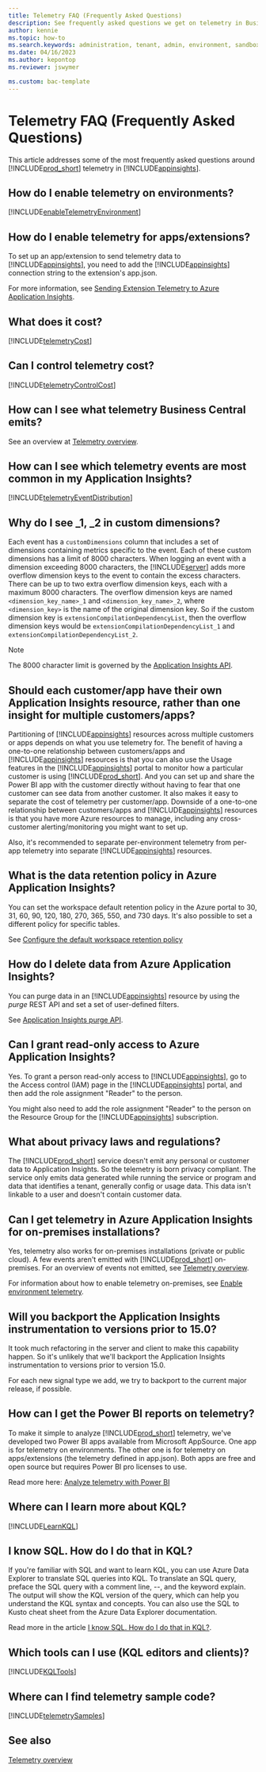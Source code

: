 ```yaml
---
title: Telemetry FAQ (Frequently Asked Questions)
description: See frequently asked questions we get on telemetry in Business Central
author: kennie
ms.topic: how-to
ms.search.keywords: administration, tenant, admin, environment, sandbox, telemetry
ms.date: 04/16/2023
ms.author: kepontop
ms.reviewer: jswymer

ms.custom: bac-template
---
```

# Telemetry FAQ (Frequently Asked Questions)

This article addresses some of the most frequently asked questions around [!INCLUDE[prod_short](../developer/includes/prod_short.md)] telemetry in [!INCLUDE[appinsights](../includes/azure-appinsights-name.md)].

## How do I enable telemetry on environments?

[!INCLUDE[enableTelemetryEnvironment](../includes/include-telemetry-enable-environment.md)]

## How do I enable telemetry for apps/extensions?

To set up an app/extension to send telemetry data to [!INCLUDE[appinsights](../includes/azure-appinsights-name.md)], you need to add the [!INCLUDE[appinsights](../includes/azure-appinsights-name.md)] connection string to the extension's app.json.

For more information, see [Sending Extension Telemetry to Azure Application Insights](../developer/devenv-application-insights-for-extensions.md).

## What does it cost?

[!INCLUDE[telemetryCost](../includes/include-telemetry-cost.md)]

## Can I control telemetry cost?

[!INCLUDE[telemetryControlCost](../includes/include-telemetry-control-cost.md)]

## How can I see what telemetry Business Central emits?

See an overview at [Telemetry overview](telemetry-overview.md).

## How can I see which telemetry events are most common in my Application Insights?

[!INCLUDE[telemetryEventDistribution](../includes/include-telemetry-event-distribution.md)]

## Why do I see _1, _2 in custom dimensions?

Each event has a `customDimensions` column that includes a set of dimensions containing metrics specific to the event. Each of these custom dimensions has a limit of 8000 characters. When logging an event with a dimension exceeding 8000 characters, the  [!INCLUDE[server](../developer/includes/server.md)] adds more overflow dimension keys to the event to contain the excess characters. There can be up to two extra overflow dimension keys, each with a maximum 8000 characters. The overflow dimension keys are named  `<dimension_key_name>_1` and `<dimension_key_name>_2`, where `<dimension_key>` is the name of the original dimension key. So if the custom dimension key is `extensionCompilationDependencyList`, then the overflow dimension keys would be `extensionCompilationDependencyList_1` and `extensionCompilationDependencyList_2`.

> [!NOTE]
> The 8000 character limit is governed by the [Application Insights API](/azure/azure-monitor/app/api-custom-events-metrics#limits).


## Should each customer/app have their own Application Insights resource, rather than one insight for multiple customers/apps?

Partitioning of [!INCLUDE[appinsights](../includes/azure-appinsights-name.md)] resources across multiple customers or apps depends on what you use telemetry for. The benefit of having a one-to-one relationship between customers/apps and [!INCLUDE[appinsights](../includes/azure-appinsights-name.md)] resources is that you can also use the Usage features in the [!INCLUDE[appinsights](../includes/azure-appinsights-name.md)] portal to monitor how a particular customer is using [!INCLUDE[prod_short](../developer/includes/prod_short.md)]. And you can set up and share the Power BI app with the customer directly without having to fear that one customer can see data from another customer. It also makes it easy to separate the cost of telemetry per customer/app. Downside of a one-to-one relationship between customers/apps and [!INCLUDE[appinsights](../includes/azure-appinsights-name.md)] resources is that you have more Azure resources to manage, including any cross-customer alerting/monitoring you might want to set up.

Also, it's recommended to separate per-environment telemetry from per-app telemetry into separate [!INCLUDE[appinsights](../includes/azure-appinsights-name.md)] resources.

## What is the data retention policy in Azure Application Insights?

You can set the workspace default retention policy in the Azure portal to 30, 31, 60, 90, 120, 180, 270, 365, 550, and 730 days. It's also possible to set a different policy for specific tables.

See [Configure the default workspace retention policy](/azure/azure-monitor/logs/data-retention-archive?tabs=portal-1%2Cportal-2#configure-the-default-workspace-retention-policy)

## How do I delete data from Azure Application Insights?

You can purge data in an [!INCLUDE[appinsights](../includes/azure-appinsights-name.md)] resource by using the _purge_ REST API and set a set of user-defined filters.

See [Application Insights purge API](/rest/api/application-insights/components/purge#examples).

## Can I grant read-only access to Azure Application Insights?

Yes. To grant a person read-only access to [!INCLUDE[appinsights](../includes/azure-appinsights-name.md)], go to the Access control (IAM) page in the [!INCLUDE[appinsights](../includes/azure-appinsights-name.md)] portal, and then add the role assignment "Reader" to the person. 

You might also need to add the role assignment "Reader" to the person on the Resource Group for the [!INCLUDE[appinsights](../includes/azure-appinsights-name.md)] subscription.

## What about privacy laws and regulations?

The [!INCLUDE[prod_short](../developer/includes/prod_short.md)] service doesn't emit any personal or customer data to Application Insights. So the telemetry is born privacy compliant. The service only emits data generated while running the service or program and data that identifies a tenant, generally config or usage data. This data isn't linkable to a user and doesn't contain customer data. <!--The meanings of these classifications are described here: [DataClassification Option Type](../developer/methods-auto/dataclassification/dataclassification-option)-->

## Can I get telemetry in Azure Application Insights for on-premises installations?

Yes, telemetry also works for on-premises installations (private or public cloud). A few events aren't emitted with [!INCLUDE[prod_short](../developer/includes/prod_short.md)] on-premises. For an overview of events not emitted, see [Telemetry overview](telemetry-overview.md).

For information about how to enable telemetry on-premises, see [Enable environment telemetry](telemetry-enable-application-insights.md#enable-telemetry-on-environments).

## Will you backport the Application Insights instrumentation to versions prior to 15.0?

It took much refactoring in the server and client to make this capability happen. So it's unlikely that we'll backport the Application Insights instrumentation to versions prior to version 15.0.

For each new signal type we add, we try to backport to the current major release, if possible.

## How can I get the Power BI reports on telemetry?

To make it simple to analyze [!INCLUDE[prod_short](../developer/includes/prod_short.md)] telemetry, we've developed two Power BI apps available from Microsoft AppSource. One app is for telemetry on environments. The other one is for telemetry on apps/extensions (the telemetry defined in app.json). Both apps are free and open source but requires Power BI pro licenses to use.

Read more here: [Analyze telemetry with Power BI](telemetry-power-bi-app.md)

## Where can I learn more about KQL?

[!INCLUDE[LearnKQL](../includes/include-telemetry-learn-kql.md)]

## I know SQL. How do I do that in KQL?
If you're familiar with SQL and want to learn KQL, you can use Azure Data Explorer to translate SQL queries into KQL. To translate an SQL query, preface the SQL query with a comment line, --, and the keyword explain. The output will show the KQL version of the query, which can help you understand the KQL syntax and concepts. You can also use the SQL to Kusto cheat sheet from the Azure Data Explorer documentation.

Read more in the article [I know SQL. How do I do that in KQL?](/azure/data-explorer/kusto/query/sqlcheatsheet).

## Which tools can I use (KQL editors and clients)?

[!INCLUDE[KQLTools](../includes/include-telemetry-kql-tool.md)]

## Where can I find telemetry sample code?

[!INCLUDE[telemetrySamples](../includes/include-telemetry-samples.md)]

## See also

[Telemetry overview](telemetry-overview.md)  
